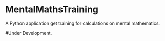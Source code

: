 # MentalMathsTraining
A Python application get training for calculations on mental mathematics.

#Under Development.